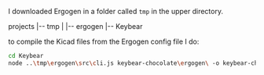I downloaded Ergogen in a folder called `tmp` in the upper directory.

projects
  |-- tmp
  | |-- ergogen
  |-- Keybear

to compile the Kicad files from the Ergogen config file I do:

```bash
cd Keybear
node ..\tmp\ergogen\src\cli.js keybear-chocolate\ergogen\ -o keybear-chocolate\ergogen\out 
```
